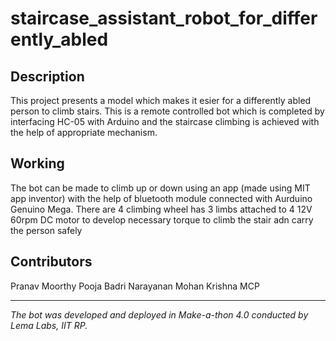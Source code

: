 # staircase_assistant_robot_for_differently_abled



## Description


This project presents a model which makes it esier for a differently abled person to climb stairs. This is a remote controlled bot which is completed by interfacing HC-05 with Arduino and the staircase climbing is achieved with the help of appropriate mechanism.


## Working 

The bot can be made to climb up or down using an app (made using MIT app inventor) with the help of bluetooth module
connected with Aurduino Genuino Mega. 
There are 4 climbing wheel has 3 limbs attached to 4 12V 60rpm DC motor to develop necessary torque to climb the stair adn carry the person safely


## Contributors

Pranav Moorthy
Pooja Badri Narayanan
Mohan Krishna MCP

-----------------------------------------------------------------

*The bot was developed and deployed in Make-a-thon 4.0 conducted by Lema Labs, IIT RP.*

